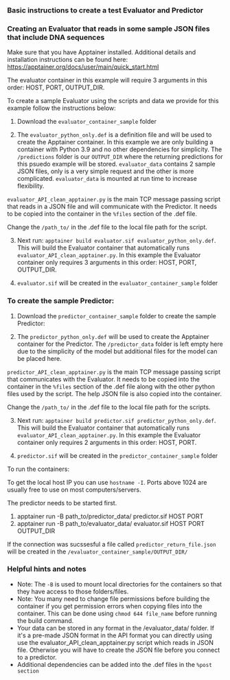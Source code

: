 ### Basic instructions to create a test Evaluator and Predictor

### Creating an Evaluator that reads in some sample JSON files that include DNA sequences

Make sure that you have Apptainer installed. Additional details and installation instructions can be found here: https://apptainer.org/docs/user/main/quick_start.html

The evaluator container in this example will require 3 arguments in this order: HOST, PORT, OUTPUT_DIR.

To create a sample Evaluator using the scripts and data we provide for this example follow the instructions below:

1. Download the `evaluator_container_sample` folder

2. The `evaluator_python_only.def` is a definition file and will be used to create the Apptainer container. In this example we are only building a container with Python 3.9 and no other dependencies for simplicity. The `/predictions` folder is our `OUTPUT_DIR` where the returning predictions for this psuedo example will be stored. `evaluator_data` contains 2 sample JSON files, only is a very simple request and the other is more complicated. `evaluator_data` is mounted at run time to increase flexibility.

`evaluator_API_clean_apptainer.py` is the main TCP message passing script that reads in a JSON file and will communicate with the Predictor. It needs to be copied into the container in the `%files` section of the .def file. 

Change the `/path_to/`  in the .def file to the local file path for the script. 

3. Next run: `apptainer build evaluator.sif evaluator_python_only.def`. This will build the Evaluator container that automatically runs `evaluator_API_clean_apptainer.py`. In this example the Evaluator container only requires 3 arguments in this order: HOST, PORT, OUTPUT_DIR.

4. `evaluator.sif` will be created in the `evaluator_container_sample` folder

### To create the sample Predictor:

1. Download the `predictor_container_sample` folder to create the sample Predictor:

2. The `predictor_python_only.def` will be used to create the Apptainer container for the Predictor. The `/predictor_data` folder is left empty here due to the simplicity of the model but additional files for the model can be placed here. 

`predictor_API_clean_apptainer.py` is the main TCP message passing script that communicates with the Evaluator. It needs to be copied into the container in the `%files` section of the .def file along with the other python files used by the script. The help JSON file is also copied into the container. 

Change the `/path_to/` in the .def file to the local file path for the scripts. 

3. Next run: `apptainer build predictor.sif predictor_python_only.def`. This will build the Evaluator container that automatically runs `evaluator_API_clean_apptainer.py`. In this example the Evaluator container only requires 2 arguments in this order: HOST, PORT.

4. `predictor.sif` will be created in the `predictor_container_sample` folder

To run the containers:

To get the local host IP you can use `hostname -I`. Ports above 1024 are usually free to use on most computers/servers. 

The predictor needs to be started first. 

1. apptainer run -B path_to/predictor_data/ predictor.sif HOST PORT
2. apptainer run -B path_to/evaluator_data/ evaluator.sif HOST PORT OUTPUT_DIR

If the connection was sucssesful a file called `predictor_return_file.json` will be created in the `/evaluator_container_sample/OUTPUT_DIR/`

### Helpful hints and notes

+ Note: The `-B` is used to mount local directories for the containers so that they have access to those folders/files. 
+ Note: You many need to change file permissions before building the container if you get permission errors when copying files into the container. This can be done using `chmod 644 file_name` before running the build command.
+ Your data can be stored in any format in the /evaluator_data/ folder. If it's a pre-made JSON format in the API format you can directly using use the evaluator_API_clean_apptainer.py script which reads in JSON file. Otherwise you will have to create the JSON file before you connect to a predictor. 
+ Additional dependencies can be added into the .def files in the `%post section`
